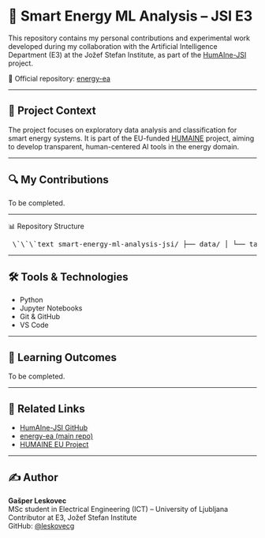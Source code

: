 # 🔋 Smart Energy ML Analysis – JSI E3

This repository contains my personal contributions and experimental work developed during my collaboration with the Artificial Intelligence Department (E3) at the Jožef Stefan Institute, as part of the [HumAIne-JSI](https://github.com/HumAIne-JSI) project.

💼 Official repository: [energy-ea](https://github.com/HumAIne-JSI/energy-ea)

---

## 📌 Project Context

The project focuses on exploratory data analysis and classification for smart energy systems. It is part of the EU-funded [HUMAINE](https://humaine-horizon.eu/) project, aiming to develop transparent, human-centered AI tools in the energy domain.

---

## 🔍 My Contributions

To be completed. 

---

📊 Repository Structure

<pre> \`\`\`text smart-energy-ml-analysis-jsi/ ├── data/ │ └── task1_security_classification/ # CSV datasets for classification ├── models/ │ └── task1_security_classification/ # Trained models (.pkl) ├── notebooks/ │ └── task1_security_classification/ # Jupyter notebooks for Task 1 ├── reports/ │ └── task1_security_classification.md # Markdown report for classification task ├── scripts/ │ └── predict_new_data.py # Prediction script using trained model ├── results/ │ └── predictions.csv # Predicted outputs on new data ├── README.md # This file \`\`\` </pre>
---

## 🛠️ Tools & Technologies

- Python 
- Jupyter Notebooks
- Git & GitHub
- VS Code

---

## 🧠 Learning Outcomes

To be completed. 

---

## 📄 Related Links

- [HumAIne-JSI GitHub](https://github.com/HumAIne-JSI)
- [energy-ea (main repo)](https://github.com/HumAIne-JSI/energy-ea)
- [HUMAINE EU Project](https://humaine-horizon.eu/)

---

## ✍️ Author

**Gašper Leskovec**  
MSc student in Electrical Engineering (ICT) – University of Ljubljana  
Contributor at E3, Jožef Stefan Institute  
GitHub: [@leskovecg](https://github.com/leskovecg)  
